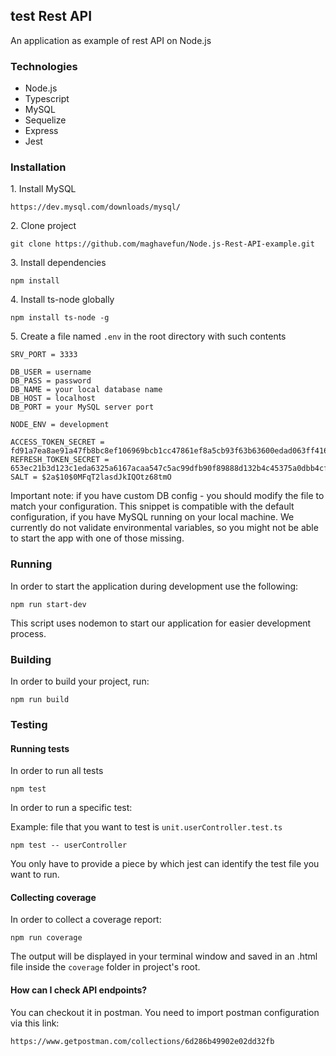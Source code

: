 ## test Rest API

An application as example of rest API on Node.js

### Technologies

- Node.js
- Typescript
- MySQL
- Sequelize
- Express
- Jest

### Installation

1\. Install MySQL

```
https://dev.mysql.com/downloads/mysql/
```

2\. Clone project

```
git clone https://github.com/maghavefun/Node.js-Rest-API-example.git
```

3\. Install dependencies

```
npm install
```

4\. Install ts-node globally

```
npm install ts-node -g
```

5\. Create a file named `.env` in the root directory with such contents

```
SRV_PORT = 3333

DB_USER = username
DB_PASS = password
DB_NAME = your local database name
DB_HOST = localhost
DB_PORT = your MySQL server port

NODE_ENV = development

ACCESS_TOKEN_SECRET = fd91a7ea8ae91a47fb8bc8ef106969bcb1cc47861ef8a5cb93f63b63600edad063ff4161f2049af85d1057babac7da33dd89bef1489e5
REFRESH_TOKEN_SECRET = 653ec21b3d123c1eda6325a6167acaa547c5ac99dfb90f89888d132b4c45375a0dbb4cfd902e118d1a4fb9696e19ea7aba4682ad8bb5
SALT = $2a$10$0MFqT2lasdJkIQOtz68tmO
```

Important note: if you have custom DB config - you should modify the file to match your configuration. This snippet is compatible with the default configuration, if you have MySQL running on your local machine. We currently do not validate environmental variables, so you might not be able to start the app with one of those missing.

### Running

In order to start the application during development use the following:

```
npm run start-dev
```

This script uses nodemon to start our application for easier development process.

### Building

In order to build your project, run:

```
npm run build
```

### Testing

#### Running tests

In order to run all tests

```
npm test
```

In order to run a specific test:

Example: file that you want to test is `unit.userController.test.ts`

```
npm test -- userController
```

You only have to provide a piece by which jest can identify the test file you want to run.

#### Collecting coverage

In order to collect a coverage report:

```
npm run coverage
```

The output will be displayed in your terminal window and saved in an .html file inside the `coverage` folder in project's root.

#### How can I check API endpoints?
You can checkout it in postman. You need to import postman configuration via this link:
```
https://www.getpostman.com/collections/6d286b49902e02dd32fb
```
